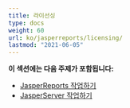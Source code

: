 ```yaml
---
title: 라이선싱
type: docs
weight: 60
url: ko/jasperreports/licensing/
lastmod: "2021-06-05"
---
```


**이 섹션에는 다음 주제가 포함됩니다:**

- [JasperReports 작업하기](/pdf/jasperreports/working-with-jasperreports/)
- [JasperServer 작업하기](/pdf/jasperreports/working-with-jasperserver/)
